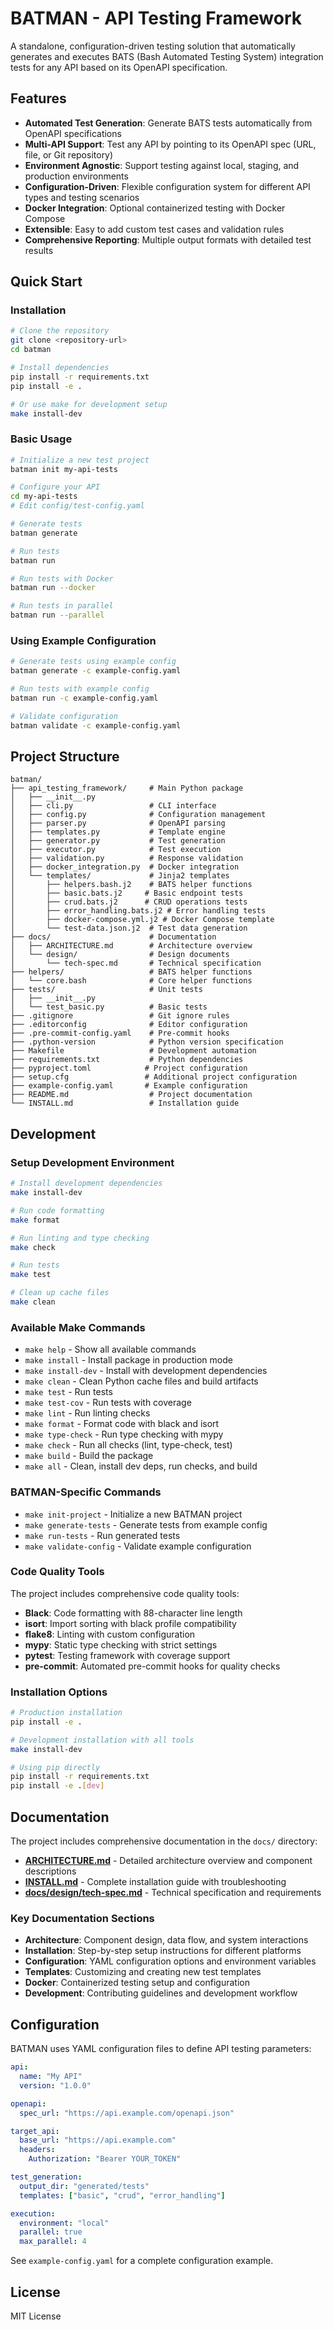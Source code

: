 # BATMAN - API Testing Framework

A standalone, configuration-driven testing solution that automatically generates and executes BATS (Bash Automated Testing System) integration tests for any API based on its OpenAPI specification.

## Features

- **Automated Test Generation**: Generate BATS tests automatically from OpenAPI specifications
- **Multi-API Support**: Test any API by pointing to its OpenAPI spec (URL, file, or Git repository)
- **Environment Agnostic**: Support testing against local, staging, and production environments
- **Configuration-Driven**: Flexible configuration system for different API types and testing scenarios
- **Docker Integration**: Optional containerized testing with Docker Compose
- **Extensible**: Easy to add custom test cases and validation rules
- **Comprehensive Reporting**: Multiple output formats with detailed test results

## Quick Start

### Installation

```bash
# Clone the repository
git clone <repository-url>
cd batman

# Install dependencies
pip install -r requirements.txt
pip install -e .

# Or use make for development setup
make install-dev
```

### Basic Usage

```bash
# Initialize a new test project
batman init my-api-tests

# Configure your API
cd my-api-tests
# Edit config/test-config.yaml

# Generate tests
batman generate

# Run tests
batman run

# Run tests with Docker
batman run --docker

# Run tests in parallel
batman run --parallel
```

### Using Example Configuration

```bash
# Generate tests using example config
batman generate -c example-config.yaml

# Run tests with example config
batman run -c example-config.yaml

# Validate configuration
batman validate -c example-config.yaml
```

## Project Structure

```
batman/
├── api_testing_framework/     # Main Python package
│   ├── __init__.py
│   ├── cli.py                 # CLI interface
│   ├── config.py              # Configuration management
│   ├── parser.py              # OpenAPI parsing
│   ├── templates.py           # Template engine
│   ├── generator.py           # Test generation
│   ├── executor.py            # Test execution
│   ├── validation.py          # Response validation
│   ├── docker_integration.py  # Docker integration
│   └── templates/             # Jinja2 templates
│       ├── helpers.bash.j2    # BATS helper functions
│       ├── basic.bats.j2     # Basic endpoint tests
│       ├── crud.bats.j2      # CRUD operations tests
│       ├── error_handling.bats.j2 # Error handling tests
│       ├── docker-compose.yml.j2 # Docker Compose template
│       └── test-data.json.j2  # Test data generation
├── docs/                      # Documentation
│   ├── ARCHITECTURE.md        # Architecture overview
│   └── design/                # Design documents
│       └── tech-spec.md       # Technical specification
├── helpers/                   # BATS helper functions
│   └── core.bash              # Core helper functions
├── tests/                     # Unit tests
│   ├── __init__.py
│   └── test_basic.py          # Basic tests
├── .gitignore                 # Git ignore rules
├── .editorconfig              # Editor configuration
├── .pre-commit-config.yaml    # Pre-commit hooks
├── .python-version            # Python version specification
├── Makefile                   # Development automation
├── requirements.txt           # Python dependencies
├── pyproject.toml            # Project configuration
├── setup.cfg                 # Additional project configuration
├── example-config.yaml       # Example configuration
├── README.md                  # Project documentation
└── INSTALL.md                 # Installation guide
```

## Development

### Setup Development Environment

```bash
# Install development dependencies
make install-dev

# Run code formatting
make format

# Run linting and type checking
make check

# Run tests
make test

# Clean up cache files
make clean
```

### Available Make Commands

- `make help` - Show all available commands
- `make install` - Install package in production mode
- `make install-dev` - Install with development dependencies
- `make clean` - Clean Python cache files and build artifacts
- `make test` - Run tests
- `make test-cov` - Run tests with coverage
- `make lint` - Run linting checks
- `make format` - Format code with black and isort
- `make type-check` - Run type checking with mypy
- `make check` - Run all checks (lint, type-check, test)
- `make build` - Build the package
- `make all` - Clean, install dev deps, run checks, and build

### BATMAN-Specific Commands

- `make init-project` - Initialize a new BATMAN project
- `make generate-tests` - Generate tests from example config
- `make run-tests` - Run generated tests
- `make validate-config` - Validate example configuration

### Code Quality Tools

The project includes comprehensive code quality tools:

- **Black**: Code formatting with 88-character line length
- **isort**: Import sorting with black profile compatibility
- **flake8**: Linting with custom configuration
- **mypy**: Static type checking with strict settings
- **pytest**: Testing framework with coverage support
- **pre-commit**: Automated pre-commit hooks for quality checks

### Installation Options

```bash
# Production installation
pip install -e .

# Development installation with all tools
make install-dev

# Using pip directly
pip install -r requirements.txt
pip install -e .[dev]
```

## Documentation

The project includes comprehensive documentation in the `docs/` directory:

- **[ARCHITECTURE.md](docs/ARCHITECTURE.md)** - Detailed architecture overview and component descriptions
- **[INSTALL.md](INSTALL.md)** - Complete installation guide with troubleshooting
- **[docs/design/tech-spec.md](docs/design/tech-spec.md)** - Technical specification and requirements

### Key Documentation Sections

- **Architecture**: Component design, data flow, and system interactions
- **Installation**: Step-by-step setup instructions for different platforms
- **Configuration**: YAML configuration options and environment variables
- **Templates**: Customizing and creating new test templates
- **Docker**: Containerized testing setup and configuration
- **Development**: Contributing guidelines and development workflow

## Configuration

BATMAN uses YAML configuration files to define API testing parameters:

```yaml
api:
  name: "My API"
  version: "1.0.0"

openapi:
  spec_url: "https://api.example.com/openapi.json"

target_api:
  base_url: "https://api.example.com"
  headers:
    Authorization: "Bearer YOUR_TOKEN"

test_generation:
  output_dir: "generated/tests"
  templates: ["basic", "crud", "error_handling"]

execution:
  environment: "local"
  parallel: true
  max_parallel: 4
```

See `example-config.yaml` for a complete configuration example.

## License

MIT License
